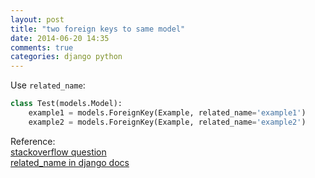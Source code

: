 ```yaml
---
layout: post
title: "two foreign keys to same model"
date: 2014-06-20 14:35
comments: true
categories: django python
---
```


Use `related_name`:

``` python
class Test(models.Model):
    example1 = models.ForeignKey(Example, related_name='example1')
    example2 = models.ForeignKey(Example, related_name='example2')
```

Reference:  
[stackoverflow question](http://stackoverflow.com/questions/543377/how-can-i-have-two-foreign-keys-to-the-same-model-in-django)  
[related_name in django docs](http://docs.djangoproject.com/en/dev/ref/models/fields/#foreignkey)
